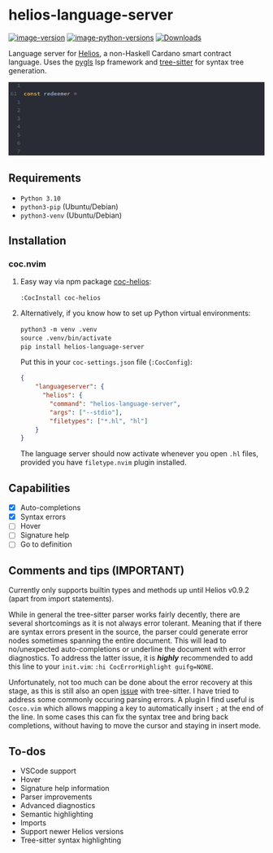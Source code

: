 # helios-language-server

[![image-version](https://img.shields.io/pypi/v/helios-language-server.svg)](https://python.org/pypi/helios-language-server)
[![image-python-versions](https://img.shields.io/badge/python=3.10-blue)](https://python.org/pypi/helios-language-server)
[![Downloads](https://static.pepy.tech/badge/helios-language-server)](https://pepy.tech/project/helios-language-server)

Language server for <a href="https://github.com/Hyperion-BT/Helios">Helios</a>, a non-Haskell Cardano smart contract language.
Uses the <a href="https://github.com/openlawlibrary/pygls">pygls</a> lsp framework and <a href="https://github.com/tree-sitter/tree-sitter">tree-sitter</a> for syntax tree generation.

![auto-complete](./img/auto-complete.gif)

## Requirements

* `Python 3.10`
* `python3-pip` (Ubuntu/Debian)
* `python3-venv` (Ubuntu/Debian)


## Installation

### coc.nvim
1. Easy way via npm package <a href="https://github.com/et9797/coc-helios">coc-helios</a>:

    `:CocInstall coc-helios`

2. Alternatively, if you know how to set up Python virtual environments:

    `python3 -m venv .venv` <br>
    `source .venv/bin/activate` <br>
    `pip install helios-language-server`
    
    Put this in your `coc-settings.json` file (`:CocConfig`):
    
    ```json
    {
        "languageserver": {
          "helios": {
            "command": "helios-language-server",
            "args": ["--stdio"],
            "filetypes": ["*.hl", "hl"]
        }
    }
    ```
    The language server should now activate whenever you open `.hl` files, provided you have `filetype.nvim` plugin installed. 

## Capabilities
- [x] Auto-completions
- [x] Syntax errors
- [ ] Hover
- [ ] Signature help
- [ ] Go to definition

## Comments and tips (**IMPORTANT**)
Currently only supports builtin types and methods up until Helios v0.9.2 (apart from import statements).

While in general the tree-sitter parser works fairly decently, there are several shortcomings as it is not always error tolerant. 
Meaning that if there are syntax errors present in the source, the parser could generate error nodes sometimes spanning the entire document. 
This will lead to no/unexpected auto-completions or underline the document with error diagnostics. 
To address the latter issue, it is ***highly*** recommended to add this line to your `init.vim`: `:hi CocErrorHighlight guifg=NONE`. 

Unfortunately, not too much can be done about the error recovery at this stage, as this is still also an open <a href="https://github.com/tree-sitter/tree-sitter/issues/1870#issuecomment-1248659929">issue</a> with tree-sitter. 
I have tried to address some commonly occuring parsing errors. A plugin I find useful is `Cosco.vim` which allows mapping a key to automatically insert `;` at the end of the line. 
In some cases this can fix the syntax tree and bring back completions, without having to move the cursor and staying in insert mode.

## To-dos
- VSCode support
- Hover
- Signature help information
- Parser improvements
- Advanced diagnostics
- Semantic highlighting
- Imports
- Support newer Helios versions
- Tree-sitter syntax highlighting
